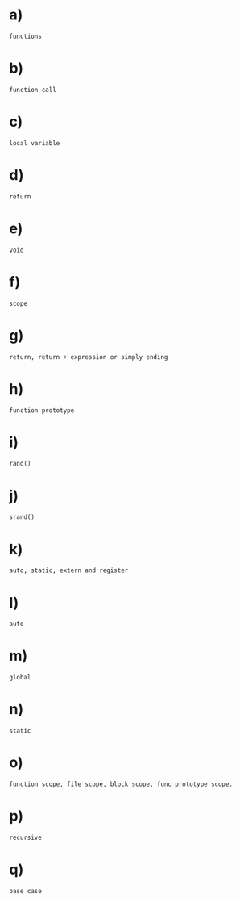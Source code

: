 # a)
    functions
# b)
    function call
# c)
    local variable
# d)
    return
# e)
    void
# f)
    scope
# g)
    return, return + expression or simply ending
# h)
    function prototype
# i)
    rand()
# j)
    srand()
# k)
    auto, static, extern and register
# l)
    auto
# m)
    global
# n)
    static
# o)
    function scope, file scope, block scope, func prototype scope.
# p)
    recursive
# q)
    base case
